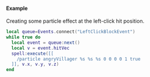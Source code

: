 #### Example
Creating some particle effect at the left-click hit position.
```lua
local queue=Events.connect("LeftClickBlockEvent")
while true do
  local event = queue:next()
  local v = event.hitVec
  spell:execute([[
    /particle angryVillager %s %s %s 0 0 0 0 1 true
  ]], v.x, v.y, v.z)
end
```
